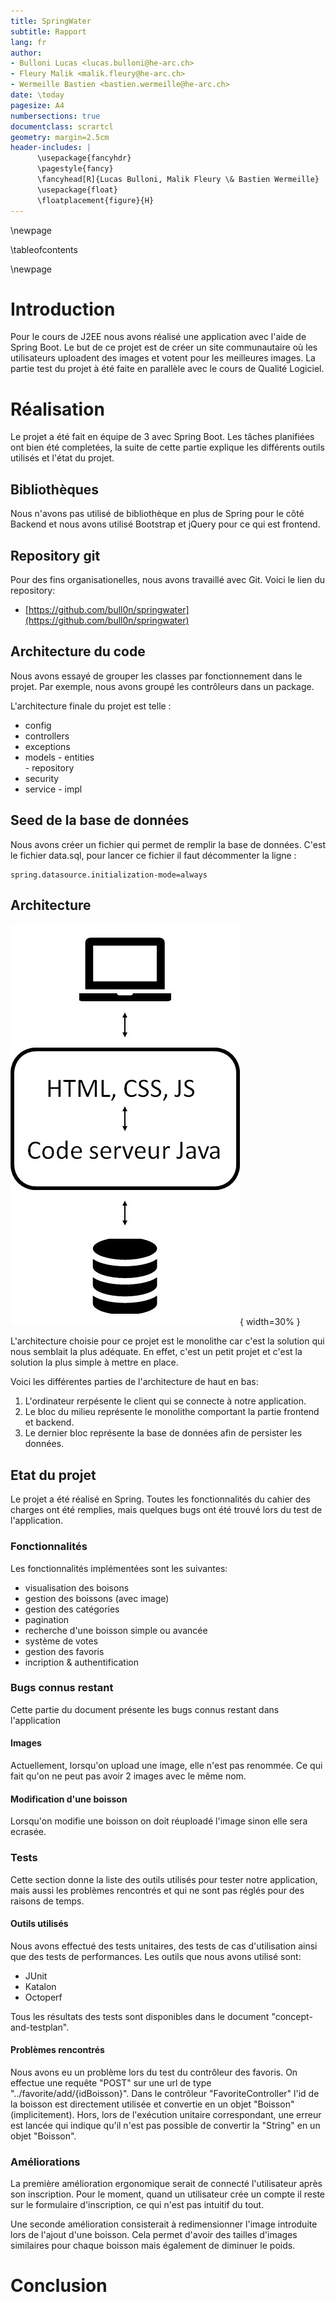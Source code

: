```yaml
---
title: SpringWater
subtitle: Rapport
lang: fr
author:
- Bulloni Lucas <lucas.bulloni@he-arc.ch>
- Fleury Malik <malik.fleury@he-arc.ch>
- Wermeille Bastien <bastien.wermeille@he-arc.ch>
date: \today
pagesize: A4
numbersections: true
documentclass: scrartcl
geometry: margin=2.5cm
header-includes: |
      \usepackage{fancyhdr}
      \pagestyle{fancy}
      \fancyhead[R]{Lucas Bulloni, Malik Fleury \& Bastien Wermeille}
      \usepackage{float}
      \floatplacement{figure}{H}
---
```


\newpage

\tableofcontents

\newpage

# Introduction

Pour le cours de J2EE nous avons réalisé une application avec l'aide de Spring Boot. Le but de ce projet est de créer un site communautaire où les utilisateurs  uploadent des images et votent pour les meilleures images. La partie test du projet à été faite en parallèle avec le cours de Qualité Logiciel.

# Réalisation

Le projet a été fait en équipe de 3 avec Spring Boot. Les tâches planifiées ont bien été completées, la suite de cette partie explique les différents outils utilisés et l'état du projet.

## Bibliothèques

Nous n'avons pas utilisé de bibliothèque en plus de Spring pour le côté Backend et nous avons utilisé Bootstrap et jQuery pour ce qui est frontend.

## Repository git

Pour des fins organisationelles, nous avons travaillé avec Git. Voici le lien du repository:

- [https://github.com/bull0n/springwater](https://github.com/bull0n/springwater)

## Architecture du code

Nous avons essayé de grouper les classes par fonctionnement dans le projet. Par exemple, nous avons groupé les contrôleurs dans un package.

L'architecture finale du projet est telle :

- config
- controllers
- exceptions
- models
      - entities  
      - repository
- security
- service
      - impl

## Seed de la base de données

Nous avons créer un fichier qui permet de remplir la base de données. C'est le fichier data.sql, pour lancer ce fichier il faut décommenter la ligne :

```
spring.datasource.initialization-mode=always
```
## Architecture

![Architecture Monolithe](monolithe.jpg){ width=30% }

L'architecture choisie pour ce projet est le monolithe car c'est la solution qui nous semblait la plus adéquate. En effet, c'est un petit projet et c'est la solution la plus simple à mettre en place.

Voici les différentes parties de l'architecture de haut en bas:

1. L'ordinateur rerpésente le client qui se connecte à notre application.
1. Le bloc du milieu représente le monolithe comportant la partie frontend et backend.
1. Le dernier bloc représente la base de données afin de persister les données.

## Etat du projet

Le projet a été réalisé en Spring. Toutes les fonctionnalités du cahier des charges ont été remplies, mais quelques bugs ont été trouvé lors du test de l'application.

### Fonctionnalités

Les fonctionnalités implémentées sont les suivantes:

- visualisation des boisons
- gestion des boissons (avec image)
- gestion des catégories
- pagination
- recherche d'une boisson simple ou avancée
- système de votes
- gestion des favoris
- incription & authentification

### Bugs connus restant

Cette partie du document présente les bugs connus restant dans l'application

#### Images

Actuellement, lorsqu'on upload une image, elle n'est pas renommée. Ce qui fait qu'on ne peut pas avoir 2 images avec le même nom.

#### Modification d'une boisson

Lorsqu'on modifie une boisson on doit réuploadé l'image sinon elle sera ecrasée.

### Tests

Cette section donne la liste des outils utilisés pour tester notre application, mais aussi les problèmes rencontrés et qui ne sont pas réglés pour des raisons de temps.

#### Outils utilisés

Nous avons effectué des tests unitaires, des tests de cas d'utilisation ainsi que des tests de performances. Les outils que nous avons utilisé sont:

 - JUnit
 - Katalon
 - Octoperf

 Tous les résultats des tests sont disponibles dans le document "concept-and-testplan".

#### Problèmes rencontrés

Nous avons eu un problème lors du test du contrôleur des favoris. On effectue une requête "POST" sur une url de type "../favorite/add/{idBoisson}". Dans le contrôleur "FavoriteController" l'id de la boisson est directement utilisée et convertie en un objet "Boisson" (implicitement). Hors, lors de l'exécution unitaire correspondant, une erreur est lancée qui indique qu'il n'est pas possible de convertir la "String" en un objet "Boisson".

### Améliorations

La première amélioration ergonomique serait de connecté l'utilisateur après son inscription. Pour le moment, quand un utilisateur crée un compte il reste sur le formulaire d'inscription, ce qui n'est pas intuitif du tout.

Une seconde amélioration consisterait à redimensionner l'image introduite lors de l'ajout d'une boisson. Cela permet d'avoir des tailles d'images similaires pour chaque boisson mais également de diminuer le poids.

# Conclusion
